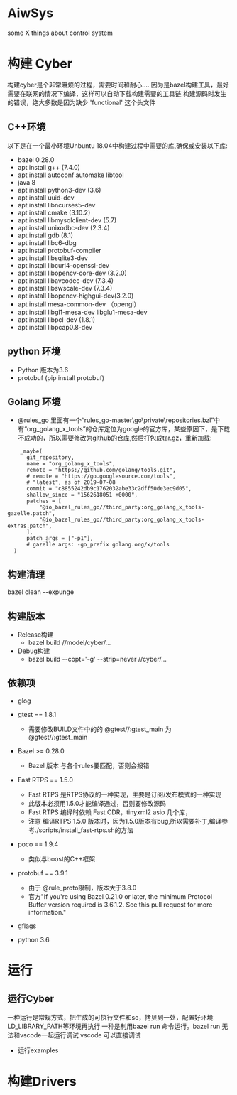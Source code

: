 # AiwSys
some X things about control system 


# 构建 Cyber
构建cyber是个非常麻烦的过程，需要时间和耐心....
因为是bazel构建工具，最好需要在联网的情况下编译，这样可以自动下载构建需要的工具链
构建源码时发生的错误，绝大多数是因为缺少 'functional' 这个头文件

## C++环境
  以下是在一个最小环境Unbuntu 18.04中构建过程中需要的库,确保或安装以下库:
  + bazel 0.28.0
  + apt install g++    (7.4.0)
  + apt install autoconf automake libtool
  + java 8 
  + apt install python3-dev (3.6)
  + apt install uuid-dev
  + apt install libncurses5-dev 
  + apt install cmake (3.10.2)
  + apt install libmysqlclient-dev (5.7)
  + apt install unixodbc-dev (2.3.4)
  + apt install gdb (8.1)
  + apt install libc6-dbg
  + apt install protobuf-compiler
  + apt install libsqlite3-dev
  + apt install libcurl4-openssl-dev
  + apt install libopencv-core-dev (3.2.0)
  + apt install libavcodec-dev (7.3.4)
  + apt install libswscale-dev (7.3.4)
  + apt install libopencv-highgui-dev(3.2.0)
  + apt install mesa-common-dev （opengl）
  + apt install libgl1-mesa-dev libglu1-mesa-dev
  + apt install libpcl-dev (1.8.1)
  + apt install libpcap0.8-dev

## python 环境
  + Python 版本为3.6
  + protobuf (pip install protobuf)
## Golang 环境
  + @rules_go 里面有一个“rules_go-master\go\private\repositories.bzl”中有“org_golang_x_tools”的仓库定位为google的官方库，某些原因下，是下载不成功的，所以需要修改为github的仓库,然后打包成tar.gz，重新加载:
  ```
      _maybe(
        git_repository,
        name = "org_golang_x_tools",
        remote = "https://github.com/golang/tools.git",
        # remote = "https://go.googlesource.com/tools",
        # "latest", as of 2019-07-08
        commit = "c8855242db9c1762032abe33c2dff50de3ec9d05",
        shallow_since = "1562618051 +0000",
        patches = [
            "@io_bazel_rules_go//third_party:org_golang_x_tools-gazelle.patch",
            "@io_bazel_rules_go//third_party:org_golang_x_tools-extras.patch",
        ],
        patch_args = ["-p1"],
        # gazelle args: -go_prefix golang.org/x/tools
    )
  ```

## 构建清理
bazel clean --expunge


## 构建版本
- Release构建
  + bazel build //model/cyber/...
- Debug构建
  + bazel build --copt='-g' --strip=never //cyber/... 
## 依赖项
- glog 

- gtest  == 1.8.1
  + 需要修改BUILD文件中的的 @gtest//:gtest_main 为 @gtest//:gtest_main

- Bazel     >= 0.28.0 
  + Bazel 版本 与各个rules要匹配，否则会报错
- Fast RTPS == 1.5.0
  + Fast RTPS 是RTPS协议的一种实现，主要是订阅/发布模式的一种实现
  + 此版本必须用1.5.0才能编译通过，否则要修改源码
  + Fast RTPS 编译时依赖 Fast CDR，tinyxml2 asio 几个库，
  + 注意 编译RTPS 1.5.0 版本时，因为1.5.0版本有bug,所以需要补丁,编译参考./scripts/install_fast-rtps.sh的方法
 
- poco  == 1.9.4
  + 类似与boost的C++框架
- protobuf == 3.9.1
  + 由于 @rule_proto限制，版本大于3.8.0
  + 官方"If you're using Bazel 0.21.0 or later, the minimum Protocol Buffer version required is 3.6.1.2. See this pull request for more information."
- gflags
- python 3.6

# 运行
## 运行Cyber
  一种运行是常规方式，把生成的可执行文件和so，拷贝到一处，配置好环境LD_LIBRARY_PATH等环境再执行
  一种是利用bazel run 命令运行。bazel run 无法和vscode一起运行调试
  vscode 可以直接调试
 - 运行examples


# 构建Drivers



